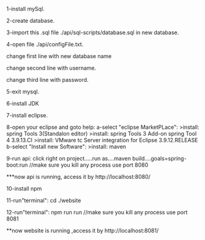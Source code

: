 1-install mySql.

2-create database.

3-import this .sql file ./api/sql-scripts/database.sql in new database.

4-open file ./api/configFile.txt.

change first line with new database name

change second line with username.

change third line with password.

5-exit mysql.

6-install JDK

7-install eclipse.

8-open your eclipse and goto help:
	a-select "eclipse MarketPLace":
		>install: spring Tools 3(Standalon editor)
		>install: spring Tools 3 Add-on spring Tool 4 3.9.13.CI
		>install: VMware tc Server integration for Eclipse 3.9.12.RELEASE
	b-select "Install new Software":
		>install: maven

9-run api: click right on project.....run as....maven build....goals=spring-boot:run  //make sure you kill any process use port 8080

***now api is running, access it by http://localhost:8080/

10-install npm

11-run"terminal": cd ./website

12-run"terminal": npm run run //make sure you kill any process use port 8081

**now website is running ,access it by http://localhost:8081/


